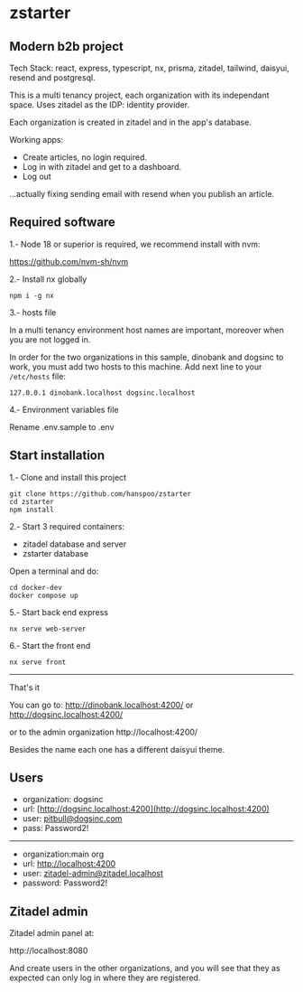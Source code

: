 # zstarter

## Modern b2b project

Tech Stack: react, express, typescript, nx, prisma, zitadel, tailwind, daisyui, resend and postgresql.

This is a multi tenancy project, each organization with its independant space. Uses zitadel as the IDP: identity provider.

Each organization is created in zitadel and in the app's database.

Working apps:

- Create articles, no login required.
- Log in with zitadel and get to a dashboard.
- Log out

...actually fixing sending email with resend when you publish an article.

## Required software

1.- Node 18 or superior is required, we recommend install with nvm:

https://github.com/nvm-sh/nvm

2.- Install nx globally

```
npm i -g nx
```

3.- hosts file

In a multi tenancy environment host names are important, moreover when you are not logged in.

In order for the two organizations in this sample, dinobank and dogsinc to work, you must add two hosts to this machine. Add next line to your `/etc/hosts` file:

`127.0.0.1 dinobank.localhost dogsinc.localhost`

4.- Environment variables file

Rename .env.sample to .env

## Start installation

1.- Clone and install this project

```
git clone https://github.com/hanspoo/zstarter
cd zstarter
npm install
```

2.- Start 3 required containers:

- zitadel database and server
- zstarter database

Open a terminal and do:

```
cd docker-dev
docker compose up
```

5.- Start back end express

```
nx serve web-server
```

6.- Start the front end

```
nx serve front
```

---

That's it

You can go to:
http://dinobank.localhost:4200/
or
http://dogsinc.localhost:4200/

or to the admin organization
http://localhost:4200/

Besides the name each one has a different daisyui theme.

## Users

- organization: dogsinc
- url: [http://dogsinc.localhost:4200](http://dogsinc.localhost:4200)
- user: pitbull@dogsinc.com
- pass: Password2!

---

- organization:main org
- url: [http://localhost:4200](http://localhost:4200)
- user: zitadel-admin@zitadel.localhost
- password: Password2!

## Zitadel admin

Zitadel admin panel at:

http://localhost:8080

And create users in the other organizations, and you will see that they as expected can only log in where they are registered.
